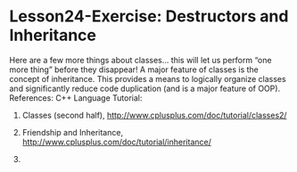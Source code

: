 # Lesson24-Exercise: Destructors and Inheritance
Here are a few more things about classes… this will let us perform “one more thing” before they disappear! A major feature of classes is the concept of inheritance. This provides a means to logically organize classes and significantly reduce code duplication (and is a major feature of OOP). 
References: C++ Language Tutorial: 
1. Classes (second half), http://www.cplusplus.com/doc/tutorial/classes2/  
2. Friendship and Inheritance, http://www.cplusplus.com/doc/tutorial/inheritance/

3. 


